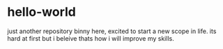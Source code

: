 # hello-world
just another repository
binny here, excited to start a new scope in life. its hard at first but i beleive thats how i will improve my skills.
